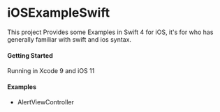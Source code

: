 # iOSExampleSwift

This project Provides some Examples in Swift 4 for iOS, it's for who has generally familiar with swift and ios syntax.

#### Getting Started
Running in Xcode 9 and iOS 11

#### Examples

*  AlertViewController
